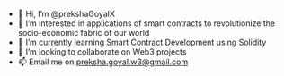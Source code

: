 - 👋 Hi, I’m @prekshaGoyalX
- 👀 I’m interested in applications of smart contracts to revolutionize the socio-economic fabric of our world
- 🌱 I’m currently learning Smart Contract Development using Solidity
- 💞️ I’m looking to collaborate on Web3 projects
- 📫 Email me on preksha.goyal.w3@gmail.com

<!---
prekshaGoyalX/prekshaGoyalX is a ✨ special ✨ repository because its `README.md` (this file) appears on your GitHub profile.
You can click the Preview link to take a look at your changes.
--->
